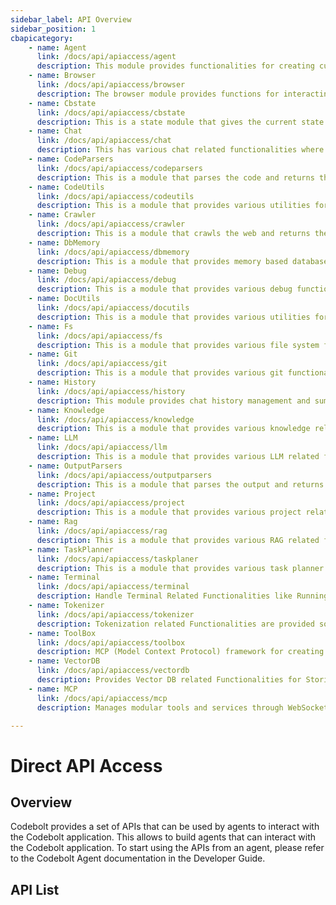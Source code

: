 ```yaml
---
sidebar_label: API Overview
sidebar_position: 1
cbapicategory:
    - name: Agent
      link: /docs/api/apiaccess/agent
      description: This module provides functionalities for creating customized, high-performance agents tailored to specific needs.
    - name: Browser
      link: /docs/api/apiaccess/browser
      description: The browser module provides functions for interacting with the browser.
    - name: Cbstate
      link: /docs/api/apiaccess/cbstate
      description: This is a state module that gives the current state. The state is being continuously updated by the application based on various actions.
    - name: Chat
      link: /docs/api/apiaccess/chat
      description: This has various chat related functionalities where the agent can send chat to user and get the user response
    - name: CodeParsers
      link: /docs/api/apiaccess/codeparsers
      description: This is a module that parses the code and returns the code tree.
    - name: CodeUtils
      link: /docs/api/apiaccess/codeutils
      description: This is a module that provides various utilities for parsing and manipulating code.
    - name: Crawler
      link: /docs/api/apiaccess/crawler
      description: This is a module that crawls the web and returns the crawled data.
    - name: DbMemory
      link: /docs/api/apiaccess/dbmemory
      description: This is a module that provides memory based database functionalities.
    - name: Debug
      link: /docs/api/apiaccess/debug
      description: This is a module that provides various debug functionalities.
    - name: DocUtils
      link: /docs/api/apiaccess/docutils
      description: This is a module that provides various utilities for parsing and manipulating markdown.
    - name: Fs
      link: /docs/api/apiaccess/fs
      description: This is a module that provides various file system functionalities.
    - name: Git
      link: /docs/api/apiaccess/git
      description: This is a module that provides various git functionalities.
    - name: History
      link: /docs/api/apiaccess/history
      description: This module provides chat history management and summarization functionality for maintaining conversation context.
    - name: Knowledge
      link: /docs/api/apiaccess/knowledge
      description: This is a module that provides various knowledge related functionalities.
    - name: LLM
      link: /docs/api/apiaccess/llm
      description: This is a module that provides various LLM related functionalities.
    - name: OutputParsers
      link: /docs/api/apiaccess/outputparsers
      description: This is a module that parses the output and returns the output tree.
    - name: Project
      link: /docs/api/apiaccess/project
      description: This is a module that provides various project related functionalities.
    - name: Rag
      link: /docs/api/apiaccess/rag
      description: This is a module that provides various RAG related functionalities.
    - name: TaskPlanner
      link: /docs/api/apiaccess/taskplaner
      description: This is a module that provides various task planner related functionalities.
    - name: Terminal
      link: /docs/api/apiaccess/terminal
      description: Handle Terminal Related Functionalities like Running Commands and Getting Output. Supports handling multiple terminals and long running code executions like Servers.
    - name: Tokenizer
      link: /docs/api/apiaccess/tokenizer
      description: Tokenization related Functionalities are provided so that the code can be tokenized and the tokens can be used to perform and measure various operations.
    - name: ToolBox
      link: /docs/api/apiaccess/toolbox
      description: MCP (Model Context Protocol) framework for creating and managing modular tools and services with support for resources, prompts, and session management.
    - name: VectorDB
      link: /docs/api/apiaccess/vectordb
      description: Provides Vector DB related Functionalities for Storing and Managing of Vector Embedding
    - name: MCP
      link: /docs/api/apiaccess/mcp
      description: Manages modular tools and services through WebSocket communication. Execute tools, retrieve tool details, and monitor enabled MCP instances in real-time

---
```

# Direct API Access

## Overview

Codebolt provides a set of APIs that can be used by agents to interact with the Codebolt application. This allows to build agents that can interact with the Codebolt application. To start using the APIs from an agent, please refer to the Codebolt Agent documentation in the Developer Guide.

## API List

<CBAPICategory />